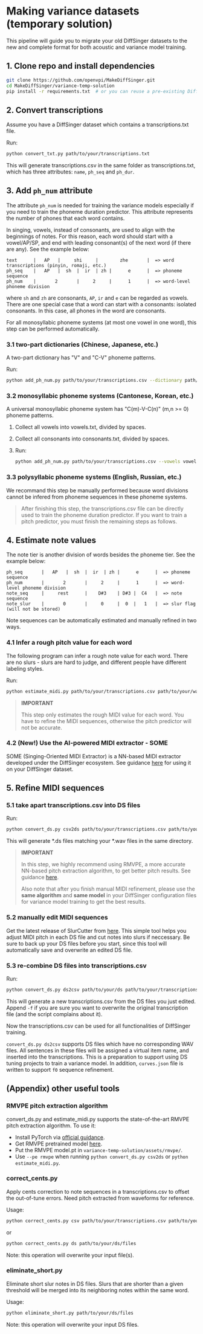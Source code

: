 # Making variance datasets (temporary solution)

This pipeline will guide you to migrate your old DiffSinger datasets to the new and complete format for both acoustic and variance model training.

## 1. Clone repo and install dependencies

```bash
git clone https://github.com/openvpi/MakeDiffSinger.git
cd MakeDiffSinger/variance-temp-solution
pip install -r requirements.txt  # or you can reuse a pre-existing DiffSinger environment
```

## 2. Convert transcriptions

Assume you have a DiffSinger dataset which contains a transcriptions.txt file.

Run:

```bash
python convert_txt.py path/to/your/transcriptions.txt
```

This will generate transcriptions.csv in the same folder as transcriptions.txt, which has three attributes: `name`, `ph_seq` and `ph_dur`.

## 3. Add `ph_num` attribute

The attribute `ph_num` is needed for training the variance models especially if you need to train the phoneme duration predictor. This attribute represents the number of phones that each word contains.

In singing, vowels, instead of consonants, are used to align with the beginnings of notes. For this reason, each word should start with a vowel/AP/SP, and end with leading consonant(s) of the next word (if there are any). See the example below:

```text
text      |   AP   |     shi     |        zhe       |  => word transcriptions (pinyin, romaji, etc.)
ph_seq    |   AP   |  sh  |  ir  | zh |      e      |  => phoneme sequence
ph_num    |       2       |     2     |      1      |  => word-level phoneme division
```

where `sh` and `zh` are consonants, `AP`, `ir` and `e` can be regarded as vowels. There are one special case that a word can start with a consonants: isolated consonants. In this case, all phones in the word are consonants.

For all monosyllabic phoneme systems (at most one vowel in one word), this step can be performed automatically.

### 3.1 two-part dictionaries (Chinese, Japanese, etc.)

A two-part dictionary has "V" and "C-V" phoneme patterns.

Run:

```bash
python add_ph_num.py path/to/your/transcriptions.csv --dictionary path/to/your/dictionary.txt
```

### 3.2 monosyllabic phoneme systems (Cantonese, Korean, etc.)

A universal monosyllabic phoneme system has "C(m)-V-C(n)" (m,n >= 0) phoneme patterns.

1. Collect all vowels into vowels.txt, divided by spaces.

2. Collect all consonants into consonants.txt, divided by spaces.

3. Run:

   ```bash
   python add_ph_num.py path/to/your/transcriptions.csv --vowels vowels.txt --consonants consonants.txt
   ```

### 3.3 polysyllabic phoneme systems (English, Russian, etc.)

We recommand this step be manually performed because word divisions cannot be infered from phoneme sequences in these phoneme systems.

> After finishing this step, the transcriptions.csv file can be directly used to train the phoneme duration predictor. If you want to train a pitch predictor, you must finish the remaining steps as follows.
>

## 4. Estimate note values

The note tier is another division of words besides the phoneme tier. See the example below:

```text
ph_seq       |   AP   |  sh  |  ir  | zh |      e      |  => phoneme sequence
ph_num       |       2       |     2     |      1      |  => word-level phoneme division
note_seq     |     rest      |    D#3    | D#3 |  C4   |  => note sequence
note_slur    |       0       |     0     |  0  |   1   |  => slur flag (will not be stored)
```

Note sequences can be automatically estimated and manually refined in two ways.

### 4.1 Infer a rough pitch value for each word

The following program can infer a rough note value for each word. There are no slurs - slurs are hard to judge, and different people have different labeling styles.

Run:

```bash
python estimate_midi.py path/to/your/transcriptions.csv path/to/your/wavs
```

> **IMPORTANT**
> 
> This step only estimates the rough MIDI value for each word. You have to refine the MIDI sequences, otherwise the pitch predictor will not be accurate.

### 4.2 (New!) Use the AI-powered MIDI extractor - SOME

SOME (Singing-Oriented MIDI Extractor) is a NN-based MIDI extractor developed under the DiffSinger ecosystem. See guidance [here](https://github.com/openvpi/SOME#inference-via-pretrained-model-diffsinger-dataset) for using it on your DiffSinger dataset.

## 5. Refine MIDI sequences

### 5.1 take apart transcriptions.csv into DS files

Run:

```bash
python convert_ds.py csv2ds path/to/your/transcriptions.csv path/to/your/wavs
```

This will generate *.ds files matching your *.wav files in the same directory.

> **IMPORTANT**
> 
> In this step, we highly recommend using RMVPE, a more accurate NN-based pitch extraction algorithm, to get better pitch results. See guidance [here](#rmvpe-pitch-extraction-algorithm).
> 
> Also note that after you finish manual MIDI refinement, please use the **same algorithm** and **same model** in your DiffSinger configuration files for variance model training to get the best results.

### 5.2 manually edit MIDI sequences

Get the latest release of SlurCutter from [here](../README.md#essential-tools-to-process-and-label-your-datasets). This simple tool helps you adjust MIDI pitch in each DS file and cut notes into slurs if neccessary. Be sure to back up your DS files before you start, since this tool will automatically save and overwrite an edited DS file.

### 5.3 re-combine DS files into transcriptions.csv

Run:

```bash
python convert_ds.py ds2csv path/to/your/ds path/to/your/transcriptions.csv
```

This will generate a new transcriptions.csv from the DS files you just edited. Append `-f` if you are sure you want to overwrite the original transcription file (and the script complains about it).

Now the transcriptions.csv can be used for all functionalities of DiffSinger training.

`convert_ds.py ds2csv` supports DS files which have no corresponding WAV files. All sentences in these files will be assigned a virtual item name, and inserted into the transcriptions. This is a preparation to support using DS tuning projects to train a variance model. In addition, `curves.json` file is written to support `f0` sequence refinement.

## (Appendix) other useful tools

### RMVPE pitch extraction algorithm

convert_ds.py and estimate_midi.py supports the state-of-the-art RMVPE pitch extraction algorithm. To use it:

- Install PyTorch via [official guidance](https://pytorch.org/get-started/locally/).
- Get RMVPE pretrained model [here](https://github.com/yxlllc/RMVPE/releases).
- Put the RMVPE model.pt in `variance-temp-solution/assets/rmvpe/`.
- Use `--pe rmvpe` when running `python convert_ds.py csv2ds` or `python estimate_midi.py`.

### correct_cents.py

Apply cents correction to note sequences in a transcriptions.csv to offset the out-of-tune errors. Need pitch extracted from waveforms for reference.

Usage:

```bash
python correct_cents.py csv path/to/your/transcriptions.csv path/to/your/wavs
```

or

```bash
python correct_cents.py ds path/to/your/ds/files
```

Note: this operation will overwrite your input file(s).

### eliminate_short.py

Eliminate short slur notes in DS files. Slurs that are shorter than a given threshold will be merged into its neighboring notes within the same word.

Usage:

```bash
python eliminate_short.py path/to/your/ds/files
```

Note: this operation will overwrite your input DS files.
